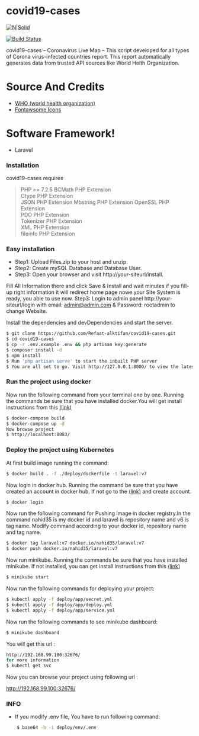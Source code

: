 # covid19-cases

[![N|Solid](http://covid19-cases.org/files/uploads/1589190959.png)](https://covid19-cases.org/products/nsolid)

[![Build Status](https://travis-ci.org/joemccann/dillinger.svg?branch=master)](https://travis-ci.org/joemccann/dillinger)

covid19-cases – Coronavirus Live Map – This script developed for all types of Corona virus-infected countries report. This report automatically generates data from trusted API sources like World Helth Organization.

# Source And Credits

 - [WHO (world health organization)](https://www.who.int//)
 - [Fontawsome Icons](https://fortawesome.github.io/Font-Awesome/)

# Software Framework!

  - Laravel

### Installation

covid19-cases requires
> PHP >= 7.2.5
>BCMath PHP Extension	
>Ctype PHP Extension	
>JSON PHP Extension	
>Mbstring PHP Extension	
>OpenSSL PHP Extension	
>PDO PHP Extension	
>Tokenizer PHP Extension	
>XML PHP Extension	
>fileinfo PHP Extension	

### Easy installation

- Step1: Upload Files.zip to your host and unzip.
- Step2: Create mySQL Database and Database User.
- Step3: Open your browser and visit http://your-siteurl/install.

Fill All Information there and click Save & Install and wait minutes if you fill-up right information it will redirect home page nowe your Site System is ready, you able to use now.
Step3: Login to admin panel http://your-siteurl/login with email: admin@admin.com & Password: rootadmin to change Website.

Install the dependencies and devDependencies and start the server.

```sh
$ git clone https://github.com/Refaat-alktifan/covid19-cases.git
$ cd covid19-cases
$ cp -r .env.example .env && php artisan key:generate
$ composer install -d
$ npm install
$ Run 'php artisan serve' to start the inbuilt PHP server
$ You are all set to go. Visit http://127.0.0.1:8000/ to view the latest Covid19-cases Stats
```

### Run the project using docker

Now run the following command from your terminal one by one. Running the commands be sure that you have installed docker.You will get install instructions from this [(link)](https://docs.docker.com/)

```sh
$ docker-compose build
$ docker-compose up -d
Now browse project
$ http://localhost:8083/
```

### Deploy the project using Kubernetes

At first build image running the command:
```sh
$ docker build . -f ./deploy/dockerfile -t laravel:v7
```
Now login in docker hub. Running the command be sure that you have created an account in docker hub. If not go to the [(link)](https://hub.docker.com/) and create account.

```sh
$ docker login
```

Now run the following command for Pushing image in docker registry.In the command nahid35 is my docker id and laravel is repository name and v6 is tag name. Modify command according to your docker id, repository name and tag name.

```sh
$ docker tag laravel:v7 docker.io/nahid35/laravel:v7
$ docker push docker.io/nahid35/laravel:v7
```

Now run minikube. Running the commands be sure that you have installed minikube. If not installed, you can get install instructions from this [(link)](https://kubernetes.io/docs/tasks/tools/install-minikube/)

```sh
$ minikube start
```
Now run the following commands for deploying your project:
```sh
$ kubectl apply -f deploy/app/secret.yml
$ kubectl apply -f deploy/app/deploy.yml
$ kubectl apply -f deploy/app/service.yml
```

Now run the following commands to see minikube dashboard:

```sh
$ minikube dashboard
```
You will get this url :
```sh
http://192.168.99.100:32676/
for more information
$ kubectl get svc
```

Now you can browse your project using following url :

 http://192.168.99.100:32676/


### INFO
- If you modify .env file, You have to run following command:
```sh
    $ base64 -b -i deploy/env/.env
```

